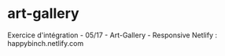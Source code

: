 # art-gallery
Exercice d'intégration - 05/17 - Art-Gallery - Responsive
Netlify : happybinch.netlify.com 
